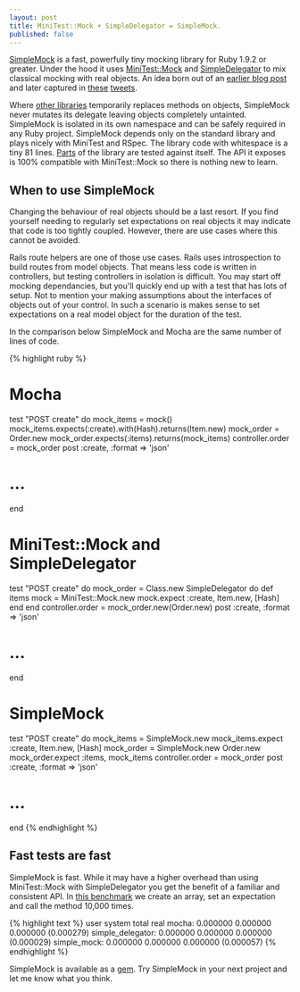 ```yaml
---
layout: post
title: MiniTest::Mock + SimpleDelegator = SimpleMock.
published: false
---
```


[SimpleMock](http://github.com/tatey/simple_mock) is a fast, powerfully tiny mocking library for Ruby 1.9.2 or greater. Under the hood it uses [MiniTest::Mock](http://www.ruby-doc.org/stdlib-1.9.3/libdoc/minitest/mock/rdoc/MiniTest/Mock.html) and [SimpleDelegator](http://www.ruby-doc.org/stdlib-1.9.3/libdoc/delegate/rdoc/SimpleDelegator.html) to mix classical mocking with real objects. An idea born out of an [earlier blog post](http://tatey.com/2012/02/07/mocking-with-minitest-mock-and-simple-delegator/) and later captured in [these](https://twitter.com/#!/tatejohnson/status/167215752036888577) [tweets](https://twitter.com/#!/tatejohnson/status/167591787937017856).

Where [other libraries](http://mocha.rubyforge.org/) temporarily replaces methods on objects, SimpleMock never mutates its delegate leaving objects completely untainted. SimpleMock is isolated in its own namespace and can be safely required in any Ruby project. SimpleMock depends only on the standard library and plays nicely with MiniTest and RSpec. The library code with whitespace is a tiny 81 lines. [Parts](https://github.com/tatey/simple_mock/blob/v0.0.1/test/unit/mock_delegator_test.rb#L56) of the library are tested against itself. The API it exposes is 100% compatible with MiniTest::Mock so there is nothing new to learn.

## When to use SimpleMock

Changing the behaviour of real objects should be a last resort. If you find yourself needing to regularly set expectations on real objects it may indicate that code is too tightly coupled. However, there are use cases where this cannot be avoided.

Rails route helpers are one of those use cases. Rails uses introspection to build routes from model objects. That means less code is written in controllers, but testing controllers in isolation is difficult. You may start off mocking dependancies, but you'll quickly end up with a test that has lots of setup. Not to mention your making assumptions about the interfaces of objects out of your control. In such a scenario is makes sense to set expectations on a real model object for the duration of the test.

In the comparison below SimpleMock and Mocha are the same number of lines of code.

{% highlight ruby %}
# Mocha
test "POST create" do
  mock_items = mock()
  mock_items.expects(:create).with(Hash).returns(Item.new)
  mock_order = Order.new
  mock_order.expects(:items).returns(mock_items)
  controller.order = mock_order
  post :create, :format => 'json'
  # ...
end

# MiniTest::Mock and SimpleDelegator
test "POST create" do
  mock_order = Class.new SimpleDelegator do
    def items
      mock = MiniTest::Mock.new
      mock.expect :create, Item.new, [Hash]
    end
  end
  controller.order = mock_order.new(Order.new)
  post :create, :format => 'json'
  # ...
end

# SimpleMock
test "POST create" do
  mock_items = SimpleMock.new
  mock_items.expect :create, Item.new, [Hash]
  mock_order = SimpleMock.new Order.new
  mock_order.expect :items, mock_items
  controller.order = mock_order
  post :create, :format => 'json'
  # ...
end
{% endhighlight %}

## Fast tests are fast

SimpleMock is fast. While it may have a higher overhead than using MiniTest::Mock with SimpleDelegator you get the benefit of a familiar and consistent API. In [this benchmark](https://gist.github.com/1871840) we create an array, set an expectation and call the method 10,000 times.

{% highlight text %}
                  user       system     total      real
mocha:            0.000000   0.000000   0.000000   (0.000279)
simple_delegator: 0.000000   0.000000   0.000000   (0.000029)
simple_mock:      0.000000   0.000000   0.000000   (0.000057)
{% endhighlight %}

SimpleMock is available as a [gem](http://rubygems.org/gems/simple_mock). Try SimpleMock in your next project and let me know what you think.

